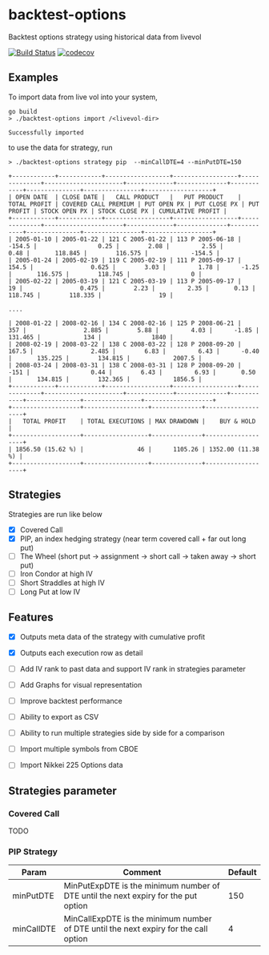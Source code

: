 # backtest-options

Backtest options strategy using historical data from livevol

[![Build Status](https://travis-ci.org/tsuz/backtest-options.svg?branch=main)](https://travis-ci.org/tsuz/backtest-options) [![codecov](https://codecov.io/gh/tsuz/backtest-options/branch/main/graph/badge.svg?token=pYlB8aWJzB)](https://codecov.io/gh/tsuz/backtest-options)


## Examples

To import data from live vol into your system,

```
go build
> ./backtest-options import /<livevol-dir>

Successfully imported

```

to use the data for strategy, run

```
> ./backtest-options strategy pip  --minCallDTE=4 --minPutDTE=150 

+------------+------------+------------------+------------------+--------------+----------------------+-------------+--------------+------------+---------------+----------------+-------------------+
| OPEN DATE  | CLOSE DATE |   CALL PRODUCT   |   PUT PRODUCT    | TOTAL PROFIT | COVERED CALL PREMIUM | PUT OPEN PX | PUT CLOSE PX | PUT PROFIT | STOCK OPEN PX | STOCK CLOSE PX | CUMULATIVE PROFIT |
+------------+------------+------------------+------------------+--------------+----------------------+-------------+--------------+------------+---------------+----------------+-------------------+
| 2005-01-10 | 2005-01-22 | 121 C 2005-01-22 | 113 P 2005-06-18 |       -154.5 |                 0.25 |        2.08 |         2.55 |       0.48 |       118.845 |        116.575 |            -154.5 |
| 2005-01-24 | 2005-02-19 | 119 C 2005-02-19 | 111 P 2005-09-17 |        154.5 |                0.625 |        3.03 |         1.78 |      -1.25 |       116.575 |        118.745 |                 0 |
| 2005-02-22 | 2005-03-19 | 121 C 2005-03-19 | 113 P 2005-09-17 |           19 |                0.475 |        2.23 |         2.35 |       0.13 |       118.745 |        118.335 |                19 |

....

| 2008-01-22 | 2008-02-16 | 134 C 2008-02-16 | 125 P 2008-06-21 |          357 |                2.885 |        5.88 |         4.03 |      -1.85 |       131.465 |            134 |              1840 |
| 2008-02-19 | 2008-03-22 | 138 C 2008-03-22 | 128 P 2008-09-20 |        167.5 |                2.485 |        6.83 |         6.43 |      -0.40 |       135.225 |        134.815 |            2007.5 |
| 2008-03-24 | 2008-03-31 | 138 C 2008-03-31 | 128 P 2008-09-20 |         -151 |                 0.44 |        6.43 |         6.93 |       0.50 |       134.815 |        132.365 |            1856.5 |
+------------+------------+------------------+------------------+--------------+----------------------+-------------+--------------+------------+---------------+----------------+-------------------+
+-------------------+------------------+--------------+-------------------+
|   TOTAL PROFIT    | TOTAL EXECUTIONS | MAX DRAWDOWN |    BUY & HOLD     |
+-------------------+------------------+--------------+-------------------+
| 1856.50 (15.62 %) |               46 |      1105.26 | 1352.00 (11.38 %) |
+-------------------+------------------+--------------+-------------------+
```


## Strategies

Strategies are run like below

- [x] Covered Call
- [x] PIP, an index hedging strategy (near term covered call + far out long put)
- [ ] The Wheel (short put -> assignment -> short call -> taken away -> short put)
- [ ] Iron Condor at high IV
- [ ] Short Straddles at high IV
- [ ] Long Put at low IV

## Features

- [x] Outputs meta data of the strategy with cumulative profit
- [x] Outputs each execution row as detail
- [ ] Add IV rank to past data and support IV rank in strategies parameter
- [ ] Add Graphs for visual representation
- [ ] Improve backtest performance
- [ ] Ability to export as CSV
- [ ] Ability to run multiple strategies side by side for a comparison
- [ ] Import multiple symbols from CBOE
- [ ] Import Nikkei 225 Options data


## Strategies parameter

### Covered Call

TODO

### PIP Strategy

| Param | Comment | Default |
|--|--|--|
| minPutDTE | MinPutExpDTE is the minimum number of DTE until the next expiry for the put option | 150 |
| minCallDTE | MinCallExpDTE is the minimum number of DTE until the next expiry for the call option | 4 |
